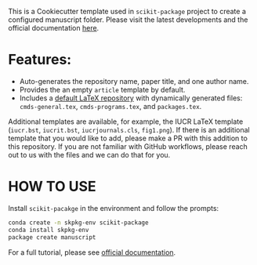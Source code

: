 This is a Cookiecutter template used in `scikit-package` project to create a configured manuscript folder. Please visit the latest developments and the official documentation [here](https://scikit-package.github.io/scikit-package/).

# Features:

- Auto-generates the repository name, paper title, and one author name.
- Provides the an empty `article` template by default.
- Includes a [default LaTeX repository](https://github.com/Billingegroup/latex-headers) with dynamically generated files: `cmds-general.tex`, `cmds-programs.tex`, and `packages.tex`.

Additional templates are available, for example, the IUCR LaTeX template (`iucr.bst`, `iucrit.bst`, `iucrjournals.cls`, `fig1.png`). If there is an additional template that you would like to add, please make a PR with this addition to this repository. If you are not familiar with GitHub workflows, please reach out to us with the files and we can do that for you.

# HOW TO USE

Install `scikit-pacakge` in the environment and follow the prompts:

```bash
conda create -n skpkg-env scikit-package
conda install skpkg-env
package create manuscript
```

For a full tutorial, please see [official documentation](https://scikit-package.github.io/scikit-package/).
